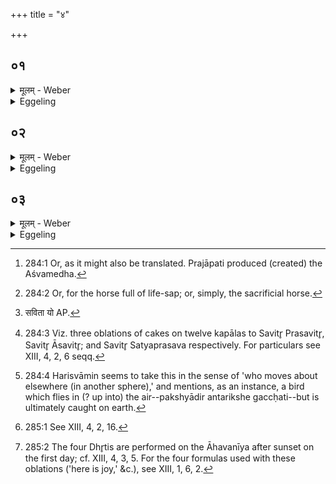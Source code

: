 +++
title = "४"

+++






##  ०१
<details><summary>मूलम् - Weber</summary>

प्रजा᳘पतिरश्वमेध᳘मसृजत᳟᳟॥  
सोऽस्मात्सृष्टः प᳘राङैत्स दि᳘शोऽनुप्रा᳘विशत्तं᳘ देवाः प्रै᳘षमैछंस्तमि᳘ष्टिभिरनुप्रा᳘युञ्जत तमि᳘ष्टिभिर᳘न्वैछंस्तमि᳘ष्टिभिर᳘न्वविन्दन्यदि᳘ष्टिभिर्य᳘जते᳘ऽश्वमेव तन्मे᳘ध्यं य᳘जमानो᳘ऽन्विछति ॥
</details>

<details><summary>Eggeling</summary>

1. Prajāpati poured forth the life-sap of the horse (aśva-medha) [^egg_710]. When poured forth, it went straight away from him and spread itself over the regions. The gods went in quest of it. By means of offerings (ishṭi) they followed it up, by offerings they searched for it, and by offerings they found it. And when he performs ishṭis, the Sacrificer thereby searches for the horse (aśva) meet for sacrifice [^egg_711] (medhya).

[^egg_710]: 284:1 Or, as it might also be translated. Prajāpati produced (created) the Aśvamedha.

[^egg_711]: 284:2 Or, for the horse full of life-sap; or, simply, the sacrificial horse.
</details>


##  ०२
<details><summary>मूलम् - Weber</summary>

साविॗत्र्यो भवन्ति॥  
इयं वै᳘ सविता यो [^wbr_1] वा᳘ऽअस्यां᳘ निल᳘यतेॗ योऽन्यत्रै᳘त्यस्यां वाव तम᳘नुविन्दन्ति न वा᳘ऽइमां क᳘श्चन᳘ तिर्यॗङ्नोर्ध्वो᳘ऽत्येतुमर्हति य᳘त्साविॗत्र्यो भ᳘वन्त्य᳘श्वस्यैवा᳘नुवित्त्यै ॥  

[^wbr_1]: सविता यो AP.
</details>

<details><summary>Eggeling</summary>

2. They (the ishṭis [^egg_712]) belong to Savitr̥; for Savitr̥ is this (earth): if any one hides himself thereon, if any one goes elsewhere [^egg_713], it is on this

[^egg_712]: 284:3 Viz. three oblations of cakes on twelve kapālas to Savitr̥ Prasavitr̥, Savitr̥ Āsavitr̥; and Savitr̥ Satyaprasava respectively. For particulars see XIII, 4, 2, 6 seqq.

[^egg_713]: 284:4 Harisvāmin seems to take this in the sense of 'who moves about elsewhere (in another sphere),' and mentions, as an instance, a bird which flies in (? up into) the air--pakshyādir antarikshe gaccḥati--but is ultimately caught on earth.

 (earth) that they find him; for no one (creature), whether walking erect or horizontally (like an animal), is able to go beyond it. Their belonging to Savitr̥ thus is in order to find the horse.
</details>


##  ०३
<details><summary>मूलम् - Weber</summary>

त᳘दाहुः॥  
प्र वा᳘ऽएतद᳘श्वो मीयते यत्प᳘राङे᳘ति नॗ ह्येनं प्रत्यावर्त᳘यन्ती᳘ति य᳘त्सायं धृती᳘र्जुहो᳘ति क्षे᳘मो वै धृ᳘तिः क्षे᳘मो रा᳘त्रिः क्षे᳘मेणैॗवैनं दाधार त᳘स्मात्सायं᳘ मनुॗष्याश्च पश᳘वश्च क्षेम्या᳘ भवन्त्य᳘थ य᳘त्प्रातरि᳘ष्टिभिर्य᳘जतऽइछ᳘त्येॗवैनं तत्त᳘स्माद्दि᳘वा नष्टैष᳘ एति य᳘द्वेव᳘ सायं धृ᳘तीर्जुहो᳘ति प्रातरि᳘ष्टिभिर्य᳘जते योगक्षेम᳘मेव तद्य᳘जमानः कल्पयते त᳘स्माद्य᳘त्रैते᳘न यज्ञे᳘न य᳘जन्ते कॢप्तः᳘ प्रजा᳘नां योगक्षेमो᳘ भवति ॥ ४ ॥
</details>
<details><summary>Eggeling</summary>

3. Concerning this they say, 'Surely the horse disappears when it goes straight away; for they do not turn (drive) it back [^egg_714].' Now when he performs the Dhr̥ti offerings [^egg_715] in the evening--dhr̥ti (keeping) meaning peaceful dwelling, and the night also meaning peaceful dwelling--it is by means of peaceful dwelling that he keeps it; whence both men and beasts rest peacefully at night. And when he performs offerings in the morning, he seeks that (horse); whence it is in daytime that one goes to seek for what is lost. And again when he offers the Dhr̥tis in the evening, and the (Savitr̥) ishṭis in the morning, it is security of possession the Sacrificer thereby brings about, whence security of possession is brought about for the subjects where this sacrifice is performed.

[^egg_714]: 285:1 See XIII, 4, 2, 16.

[^egg_715]: 285:2 The four Dhr̥tis are performed on the Āhavanīya after sunset on the first day; cf. XIII, 4, 3, 5. For the four formulas used with these oblations ('here is joy,' &c.), see XIII, 1, 6, 2.
</details>

